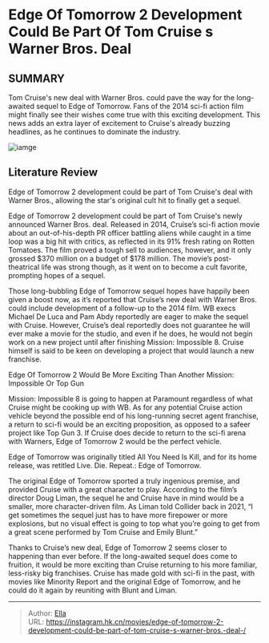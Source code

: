 # Edge Of Tomorrow 2 Development Could Be Part Of Tom Cruise s Warner Bros. Deal 


## SUMMARY 



  Tom Cruise&#39;s new deal with Warner Bros. could pave the way for the long-awaited sequel to Edge of Tomorrow.   Fans of the 2014 sci-fi action film might finally see their wishes come true with this exciting development.   This news adds an extra layer of excitement to Cruise&#39;s already buzzing headlines, as he continues to dominate the industry.  

![iamge](https://static1.srcdn.com/wordpress/wp-content/uploads/2024/01/tom-cruise-in-edge-of-tomorrow.jpg)

## Literature Review

Edge of Tomorrow 2 development could be part of Tom Cruise&#39;s deal with Warner Bros., allowing the star&#39;s original cult hit to finally get a sequel.




Edge of Tomorrow 2 development could be part of Tom Cruise&#39;s newly announced Warner Bros. deal. Released in 2014, Cruise’s sci-fi action movie about an out-of-his-depth PR officer battling aliens while caught in a time loop was a big hit with critics, as reflected in its 91% fresh rating on Rotten Tomatoes. The film proved a tough sell to audiences, however, and it only grossed $370 million on a budget of $178 million. The movie’s post-theatrical life was strong though, as it went on to become a cult favorite, prompting hopes of a sequel.




Those long-bubbling Edge of Tomorrow sequel hopes have happily been given a boost now, as it’s reported that Cruise’s new deal with Warner Bros. could include development of a follow-up to the 2014 film. WB execs Michael De Luca and Pam Abdy reportedly are eager to make the sequel with Cruise. However, Cruise’s deal reportedly does not guarantee he will ever make a movie for the studio, and even if he does, he would not begin work on a new project until after finishing Mission: Impossible 8. Cruise himself is said to be keen on developing a project that would launch a new franchise.


 Edge Of Tomorrow 2 Would Be More Exciting Than Another Mission: Impossible Or Top Gun 
          

Mission: Impossible 8 is going to happen at Paramount regardless of what Cruise might be cooking up with WB. As for any potential Cruise action vehicle beyond the possible end of his long-running secret agent franchise, a return to sci-fi would be an exciting proposition, as opposed to a safeer project like Top Gun 3. If Cruise does decide to return to the sci-fi arena with Warners, Edge of Tomorrow 2 would be the perfect vehicle.






Edge of Tomorrow was originally titled All You Need Is Kill, and for its home release, was retitled Live. Die. Repeat.: Edge of Tomorrow.




The original Edge of Tomorrow sported a truly ingenious premise, and provided Cruise with a great character to play. According to the film’s director Doug Liman, the sequel he and Cruise have in mind would be a smaller, more character-driven film. As Liman told Collider back in 2021, “I get sometimes the sequel just has to have more firepower or more explosions, but no visual effect is going to top what you’re going to get from a great scene performed by Tom Cruise and Emily Blunt.”

Thanks to Cruise’s new deal, Edge of Tomorrow 2 seems closer to happening than ever before. If the long-awaited sequel does come to fruition, it would be more exciting than Cruise returning to his more familiar, less-risky big franchises. Cruise has made gold with sci-fi in the past, with movies like Minority Report and the original Edge of Tomorrow, and he could do it again by reuniting with Blunt and Liman.






---

> Author: [Ella](https://instagram.hk.cn/)  
> URL: https://instagram.hk.cn/movies/edge-of-tomorrow-2-development-could-be-part-of-tom-cruise-s-warner-bros.-deal-/  

